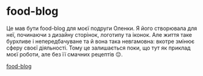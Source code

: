 # food-blog

Це мав бути food-blog для моєї подруги Оленки. Я його створювала для неї, починаючи з дизайну сторінок, логотипу та іконок. Але життя таке бурхливе і непередбачуване та й вона така невгамовна: вкотре змінює сферу своєї діяльності. Тому це залишається поки, що тут як приклад моєї роботи, але без її смачних рецептів 😔.

[food-blog](https://marianakovalenko.github.io/food-blog/)
